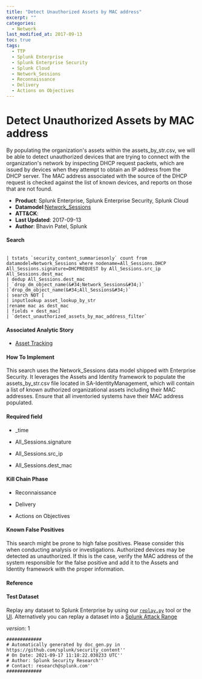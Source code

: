 ```yaml
---
title: "Detect Unauthorized Assets by MAC address"
excerpt: ""
categories:
  - Network
last_modified_at: 2017-09-13
toc: true
tags:
  - TTP
  - Splunk Enterprise
  - Splunk Enterprise Security
  - Splunk Cloud
  - Network_Sessions
  - Reconnaissance
  - Delivery
  - Actions on Objectives
---
```


# Detect Unauthorized Assets by MAC address

By populating the organization&#39;s assets within the assets_by_str.csv, we will be able to detect unauthorized devices that are trying to connect with the organization&#39;s network by inspecting DHCP request packets, which are issued by devices when they attempt to obtain an IP address from the DHCP server. The MAC address associated with the source of the DHCP request is checked against the list of known devices, and reports on those that are not found.

- **Product**: Splunk Enterprise, Splunk Enterprise Security, Splunk Cloud
- **Datamodel**:[Network_Sessions](https://docs.splunk.com/Documentation/CIM/latest/User/NetworkSessions)
- **ATT&CK**: 
- **Last Updated**: 2017-09-13
- **Author**: Bhavin Patel, Splunk



#### Search

```

| tstats `security_content_summariesonly` count from datamodel=Network_Sessions where nodename=All_Sessions.DHCP All_Sessions.signature=DHCPREQUEST by All_Sessions.src_ip All_Sessions.dest_mac 
| dedup All_Sessions.dest_mac
| `drop_dm_object_name(&#34;Network_Sessions&#34;)`
|`drop_dm_object_name(&#34;All_Sessions&#34;)` 
| search NOT [
| inputlookup asset_lookup_by_str 
|rename mac as dest_mac 
| fields + dest_mac] 
| `detect_unauthorized_assets_by_mac_address_filter`
```

#### Associated Analytic Story

* [Asset Tracking](_stories/asset_tracking)


#### How To Implement
This search uses the Network_Sessions data model shipped with Enterprise Security. It leverages the Assets and Identity framework to populate the assets_by_str.csv file located in SA-IdentityManagement, which will contain a list of known authorized organizational assets including their MAC addresses. Ensure that all inventoried systems have their MAC address populated.

#### Required field

* _time

* All_Sessions.signature

* All_Sessions.src_ip

* All_Sessions.dest_mac


#### Kill Chain Phase

* Reconnaissance

* Delivery

* Actions on Objectives


#### Known False Positives
This search might be prone to high false positives. Please consider this when conducting analysis or investigations. Authorized devices may be detected as unauthorized. If this is the case, verify the MAC address of the system responsible for the false positive and add it to the Assets and Identity framework with the proper information.




#### Reference


#### Test Dataset
Replay any dataset to Splunk Enterprise by using our [`replay.py`](https://github.com/splunk/attack_data#using-replaypy) tool or the [UI](https://github.com/splunk/attack_data#using-ui).
Alternatively you can replay a dataset into a [Splunk Attack Range](https://github.com/splunk/attack_range#replay-dumps-into-attack-range-splunk-server)



_version_: 1

```
#############
# Automatically generated by doc_gen.py in https://github.com/splunk/security_content''
# On Date: 2021-09-17 11:18:22.030233 UTC''
# Author: Splunk Security Research''
# Contact: research@splunk.com''
#############
```